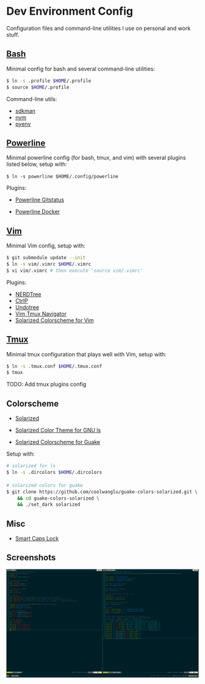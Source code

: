 # Dev Environment Config

Configuration files and command-line utilities I use on personal and work stuff.

## [Bash](https://www.gnu.org/software/bash/)

Minimal config for bash and several command-line utilities:

```bash
$ ln -s .profile $HOME/.profile
$ source $HOME/.profile
```

Command-line utils:

- [sdkman](https://github.com/sdkman/sdkman-cli)
- [nvm](https://github.com/nvm-sh/nvm)
- [pyenv](https://github.com/pyenv/pyenv)

## [Powerline](https://github.com/powerline/powerline)

Minimal powerline config (for bash, tmux, and vim) with several plugins listed below, setup with:

`$ ln -s powerline $HOME/.config/powerline`

Plugins:

- [Powerline Gitstatus](https://github.com/jaspernbrouwer/powerline-gitstatus)

- [Powerline Docker](https://github.com/adrianmo/powerline-docker)

## [Vim](https://github.com/vim/vim)

Minimal Vim config, setup with:

```bash
$ git submodule update --init
$ ln -s vim/.vimrc $HOME/.vimrc
$ vi vim/.vimrc # then execute 'source vim/.vimrc'
```

Plugins:

- [NERDTree](https://github.com/preservim/nerdtree)
- [CtrlP](https://github.com/kien/ctrlp.vim)
- [Undotree](https://github.com/mbbill/undotree)
- [Vim Tmux Navigator](https://github.com/christoomey/vim-tmux-navigator)
- [Solarized Colorscheme for Vim](https://github.com/altercation/vim-colors-solarized)

## [Tmux](https://github.com/tmux/tmux)

Minimal tmux configuration that plays well with Vim, setup with:

```bash
$ ln -s .tmux.conf $HOME/.tmux.conf
$ tmux
```

TODO: Add tmux plugins config

## Colorscheme

- [Solarized](https://github.com/altercation/solarized)

- [Solarized Color Theme for GNU ls](https://github.com/seebi/dircolors-solarized)

- [Solarized Colorscheme for Guake](https://github.com/coolwanglu/guake-colors-solarized)

Setup with:

```bash
# solarized for ls
$ ln -s .dircolors $HOME/.dircolors

# solarized colors for guake
$ git clone https://github.com/coolwanglu/guake-colors-solarized.git \
    && cd guake-colors-solarized \
    && ./set_dark solarized
```

## Misc

- [Smart Caps Lock](https://gist.github.com/tanyuan/55bca522bf50363ae4573d4bdcf06e2e)

## Screenshots

![](env.png)
